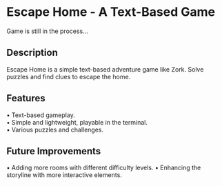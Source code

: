 # Escape Home - A Text-Based Game
Game is still in the process...

## Description
Escape Home is a simple text-based adventure game like Zork.
Solve puzzles and find clues to escape the home.

## Features
• Text-based gameplay.                                                                                                                                                                                                  
• Simple and lightweight, playable in the terminal.                                                                                                                                                                     
• Various puzzles and challenges.

## Future Improvements
• Adding more rooms with different difficulty levels.
• Enhancing the storyline with more interactive elements.
